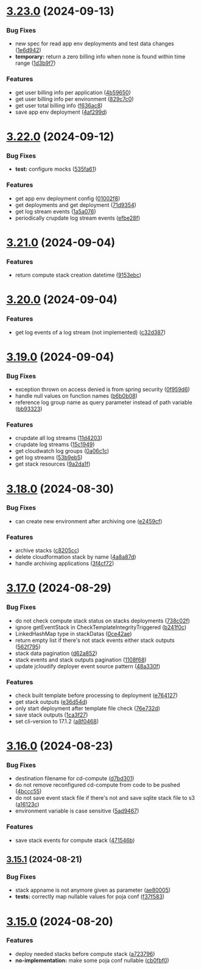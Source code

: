 # [3.23.0](https://github.com/jcloudify/jcloudify-api/compare/v3.22.0...v3.23.0) (2024-09-13)


### Bug Fixes

* new spec for read app env deployments and test data changes ([1e6d942](https://github.com/jcloudify/jcloudify-api/commit/1e6d942843be1d64eaa25cc56496e9d7ac78f822))
* **temporary:** return a zero billing info when none is found within time range ([1d3b9f7](https://github.com/jcloudify/jcloudify-api/commit/1d3b9f79163f28db1d6f2050002b6d79beaf733f))


### Features

* get user billing info per application ([4b59650](https://github.com/jcloudify/jcloudify-api/commit/4b596509ec466f9fbc81b5d9a632c6b3dd18c28e))
* get user billing info per environment ([829c7c0](https://github.com/jcloudify/jcloudify-api/commit/829c7c05b57988f9d82fc14b2871c0b0f83f1f96))
* get user total billing info ([f636ac8](https://github.com/jcloudify/jcloudify-api/commit/f636ac809971f22b0e8dd8ccf2f03a78aff31cfc))
* save app env deployment ([4af299d](https://github.com/jcloudify/jcloudify-api/commit/4af299d767c0aa57930835bb18a0b09265c42c6c))



# [3.22.0](https://github.com/jcloudify/jcloudify-api/compare/v3.21.0...v3.22.0) (2024-09-12)


### Bug Fixes

* **test:** configure mocks ([535fa61](https://github.com/jcloudify/jcloudify-api/commit/535fa61dc1c6197e9a082ac954f1313e62af9c6c))


### Features

* get app env deployment config ([01002f8](https://github.com/jcloudify/jcloudify-api/commit/01002f81587880157f5c6efe8f682d58fb34e580))
* get deployments and get deployment ([71d9354](https://github.com/jcloudify/jcloudify-api/commit/71d93542f3ebab6145ccf812ed3d4bb9e7c8abe4))
* get log stream events ([1a5a076](https://github.com/jcloudify/jcloudify-api/commit/1a5a076c9b0599be812247406c2dcc19f63b11a2))
* periodically crupdate log stream events ([efbe28f](https://github.com/jcloudify/jcloudify-api/commit/efbe28fec364c3bb630e97c4d3e9fdf430ec89af))



# [3.21.0](https://github.com/jcloudify/jcloudify-api/compare/v3.20.0...v3.21.0) (2024-09-04)


### Features

* return compute stack creation datetime ([9153ebc](https://github.com/jcloudify/jcloudify-api/commit/9153ebc4a698910453a526a9f9a6f69f582d437f))



# [3.20.0](https://github.com/jcloudify/jcloudify-api/compare/v3.19.0...v3.20.0) (2024-09-04)


### Features

* get log events of a log stream (not implemented) ([c32d387](https://github.com/jcloudify/jcloudify-api/commit/c32d387f5ba5d8806fd20e0cd474711a651a0d3a))



# [3.19.0](https://github.com/jcloudify/jcloudify-api/compare/v3.18.0...v3.19.0) (2024-09-04)


### Bug Fixes

* exception thrown on access denied is from spring security ([0f959d6](https://github.com/jcloudify/jcloudify-api/commit/0f959d65a1d30e52252ca78c31c3410ccafe21e3))
* handle null values on function names ([b6b0b08](https://github.com/jcloudify/jcloudify-api/commit/b6b0b08f4d3e494d3e4ba584d47e2cb877ee24c4))
* reference log group name as query parameter instead of path variable ([bb93323](https://github.com/jcloudify/jcloudify-api/commit/bb9332380f8ecc6c5355cb24ab3914c6e60c8752))


### Features

* crupdate all log streams ([11d4203](https://github.com/jcloudify/jcloudify-api/commit/11d42038781948f98651d869abdf91051ada2872))
* crupdate log streams ([15c1949](https://github.com/jcloudify/jcloudify-api/commit/15c194961d3953ff8f80e57ad6ce7c3bdfc9d547))
* get cloudwatch log groups ([0a06c1c](https://github.com/jcloudify/jcloudify-api/commit/0a06c1ca00f0da5699e948b160db865571829b31))
* get log streams ([53b9eb5](https://github.com/jcloudify/jcloudify-api/commit/53b9eb576c18dbfd4fbff3be12680f28901d8547))
* get stack resources ([9a2da1f](https://github.com/jcloudify/jcloudify-api/commit/9a2da1fea2957fde0065bea9c0a6dfe1f35dad6c))



# [3.18.0](https://github.com/jcloudify/jcloudify-api/compare/v3.17.0...v3.18.0) (2024-08-30)


### Bug Fixes

* can create new environment after archiving one ([e2459cf](https://github.com/jcloudify/jcloudify-api/commit/e2459cfd51128cea570249b0775fb52c6d152d4b))


### Features

* archive stacks ([c8205cc](https://github.com/jcloudify/jcloudify-api/commit/c8205ccc7af8ae823a6e044ff7d5abb72557365e))
* delete cloudformation stack by name ([4a8a87d](https://github.com/jcloudify/jcloudify-api/commit/4a8a87d7069cc7c6052637044422664da47f9f0b))
* handle archiving applications ([3f4cf72](https://github.com/jcloudify/jcloudify-api/commit/3f4cf7201403aa1ebe678a28f60ea28fb5c64d67))



# [3.17.0](https://github.com/jcloudify/jcloudify-api/compare/v3.16.0...v3.17.0) (2024-08-29)


### Bug Fixes

* do not check compute stack status on stacks deployments ([738c02f](https://github.com/jcloudify/jcloudify-api/commit/738c02facaf11ca57a9de043771a0e470abf5335))
* ignore getEventStack in CheckTemplateIntegrityTriggered ([b241f0c](https://github.com/jcloudify/jcloudify-api/commit/b241f0c124107b360d6e13247a1ea66835a42897))
* LinkedHashMap type in stackDatas ([0ce42ae](https://github.com/jcloudify/jcloudify-api/commit/0ce42ae15b4c292ce1e3aa7461a3f825533dc231))
* return empty list if there's not stack events either stack outputs ([562f795](https://github.com/jcloudify/jcloudify-api/commit/562f795fa87adad185b1dd31ae0c62ea29285d70))
* stack data pagination ([d62a852](https://github.com/jcloudify/jcloudify-api/commit/d62a85238be93c165f31d051836fe7048d5f5ac7))
* stack events and stack outputs pagination ([1108f68](https://github.com/jcloudify/jcloudify-api/commit/1108f6846c2f8506bc0c6cd35a855daa659ea2f9))
* update jcloudify deployer event source pattern ([48a330f](https://github.com/jcloudify/jcloudify-api/commit/48a330f1e823ce3bb5d45720fdafbef1c7e6a446))


### Features

* check built template before processing to deployment ([e764127](https://github.com/jcloudify/jcloudify-api/commit/e76412759fdd63cec79656e499aae49a61ad67e6))
* get stack outputs ([e36d54d](https://github.com/jcloudify/jcloudify-api/commit/e36d54d846aef02b810851e8b751e0025b0c2344))
* only start deployment after template file check ([76e732d](https://github.com/jcloudify/jcloudify-api/commit/76e732d5095d7914f3577757ffe8e85a451a3e2b))
* save stack outputs ([1ca3f27](https://github.com/jcloudify/jcloudify-api/commit/1ca3f27a4a22e1c06e6f8e69e7cef072c9068970))
* set cli-version to 17.1.2 ([a8f0468](https://github.com/jcloudify/jcloudify-api/commit/a8f0468534cda8d554798605646ec6f14c6c33a2))



# [3.16.0](https://github.com/jcloudify/jcloudify-api/compare/v3.15.1...v3.16.0) (2024-08-23)


### Bug Fixes

* destination filename for cd-compute ([d7bd301](https://github.com/jcloudify/jcloudify-api/commit/d7bd301d211b670aabaad6de4caddf40c4fa5854))
* do not remove reconfigured cd-compute from code to be pushed ([4bccc55](https://github.com/jcloudify/jcloudify-api/commit/4bccc558225bb4897fb38dd368860755d9c9ddee))
* do not save event stack file if there's not and save sqlite stack file to s3 ([a16123c](https://github.com/jcloudify/jcloudify-api/commit/a16123c0594d34809b22105bfa063caf99fb50f8))
* environment variable is case sensitive ([5ad9467](https://github.com/jcloudify/jcloudify-api/commit/5ad946700b86b875b17cc7cb9be3791c918b2015))


### Features

* save stack events for compute stack ([471546b](https://github.com/jcloudify/jcloudify-api/commit/471546b9a308e508ca2f19cf21baf3dbd1480d4f))



## [3.15.1](https://github.com/jcloudify/jcloudify-api/compare/v3.15.0...v3.15.1) (2024-08-21)


### Bug Fixes

* stack appname is not anymore given as parameter ([ae80005](https://github.com/jcloudify/jcloudify-api/commit/ae8000598c81468962fddb44a608d87284aca31c))
* **tests:** correctly map nullable values for poja conf ([f37f583](https://github.com/jcloudify/jcloudify-api/commit/f37f583f2127efd03a692da70a8c69b1c5c0e539))



# [3.15.0](https://github.com/jcloudify/jcloudify-api/compare/v3.14.0...v3.15.0) (2024-08-20)


### Features

* deploy needed stacks before compute stack ([a723796](https://github.com/jcloudify/jcloudify-api/commit/a723796d7d6c7cf469fe11eff19d1d45a3f0f31f))
* **no-implementation:** make some poja conf nullable ([cb0fbf0](https://github.com/jcloudify/jcloudify-api/commit/cb0fbf0e87ec4f34f080528d3d23640c28beceb8))



